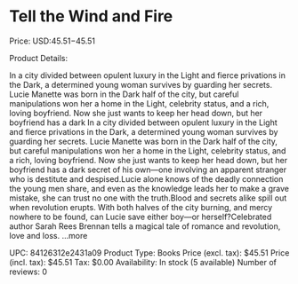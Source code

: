 # Tell the Wind and Fire

Price: USD:$45.51-$45.51

Product Details:

In a city divided between opulent luxury in the Light and fierce privations in the Dark, a determined young woman survives by guarding her secrets. Lucie Manette was born in the Dark half of the city, but careful manipulations won her a home in the Light, celebrity status, and a rich, loving boyfriend. Now she just wants to keep her head down, but her boyfriend has a dark In a city divided between opulent luxury in the Light and fierce privations in the Dark, a determined young woman survives by guarding her secrets. Lucie Manette was born in the Dark half of the city, but careful manipulations won her a home in the Light, celebrity status, and a rich, loving boyfriend. Now she just wants to keep her head down, but her boyfriend has a dark secret of his own—one involving an apparent stranger who is destitute and despised.Lucie alone knows of the deadly connection the young men share, and even as the knowledge leads her to make a grave mistake, she can trust no one with the truth.Blood and secrets alike spill out when revolution erupts. With both halves of the city burning, and mercy nowhere to be found, can Lucie save either boy—or herself?Celebrated author Sarah Rees Brennan tells a magical tale of romance and revolution, love and loss. ...more

UPC: 84126312e2431a09
Product Type: Books
Price (excl. tax): $45.51
Price (incl. tax): $45.51
Tax: $0.00
Availability: In stock (5 available)
Number of reviews: 0